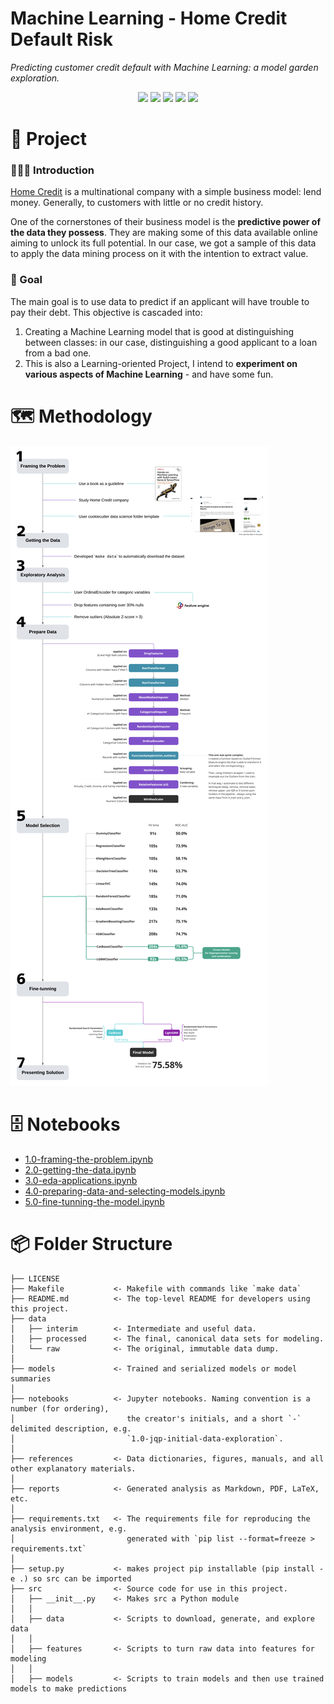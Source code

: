 # Machine Learning - Home Credit Default Risk

*Predicting customer credit default with Machine Learning: a model garden exploration.*

<div align="center">
<img src="https://img.shields.io/badge/python-3670A0?style=for-the-badge&logo=python&logoColor=ffdd54">
<img src="https://img.shields.io/badge/scikit--learn-%23F7931E.svg?style=for-the-badge&logo=scikit-learn&logoColor=white">
<img src="https://img.shields.io/badge/feature--engine-%23007396.svg?style=for-the-badge&logo=scipy&logoColor=white">
<img src="https://img.shields.io/badge/catboost-%23A52A2A.svg?style=for-the-badge&logo=cat&logoColor=white">
<img src="https://img.shields.io/badge/lightgbm-%2300BAA4.svg?style=for-the-badge&logo=leaf&logoColor=white">
</div>

# 📖 Project

### 👨🏻‍🏫 Introduction
[Home Credit](https://www.homecredit.net) is a multinational company with a simple business model: lend money. Generally, to customers with little or no credit history.

One of the cornerstones of their business model is the **predictive power of the data they possess**. They are making some of this data available online aiming to unlock its full potential. In our case, we got a sample of this data to apply the data mining process on it with the intention to extract value.

### 🎯 Goal
The main goal is to use data to predict if an applicant will have trouble to pay their debt. This objective is cascaded into:

1. Creating a Machine Learning model that is good at distinguishing between classes: in our case, distinguishing a good applicant to a loan from a bad one.
2. This is also a Learning-oriented Project, I intend to **experiment on various aspects of Machine Learning** - and have some fun.

# 🗺  Methodology
![Project Overview](references/project_overview.png)

# 🗄 Notebooks
- [1.0-framing-the-problem.ipynb](notebooks/1.0-framing-the-problem.ipynb)
- [2.0-getting-the-data.ipynb](notebooks/2.0-getting-the-data.ipynb)
- [3.0-eda-applications.ipynb](notebooks/3.0-eda-applications.ipynb)
- [4.0-preparing-data-and-selecting-models.ipynb](notebooks/4.0-preparing-data-and-selecting-models.ipynb)
- [5.0-fine-tunning-the-model.ipynb](notebooks/5.0-fine-tunning-the-model.ipynb)

# 📦 Folder Structure

    ├── LICENSE
    ├── Makefile           <- Makefile with commands like `make data`
    ├── README.md          <- The top-level README for developers using this project.
    ├── data
    │   ├── interim        <- Intermediate and useful data.
    │   ├── processed      <- The final, canonical data sets for modeling.
    │   └── raw            <- The original, immutable data dump.
    │
    ├── models             <- Trained and serialized models or model summaries
    │
    ├── notebooks          <- Jupyter notebooks. Naming convention is a number (for ordering),
    │                         the creator's initials, and a short `-` delimited description, e.g.
    │                         `1.0-jqp-initial-data-exploration`.
    │
    ├── references         <- Data dictionaries, figures, manuals, and all other explanatory materials.
    │
    ├── reports            <- Generated analysis as Markdown, PDF, LaTeX, etc.
    │
    ├── requirements.txt   <- The requirements file for reproducing the analysis environment, e.g.
    │                         generated with `pip list --format=freeze > requirements.txt`
    │
    ├── setup.py           <- makes project pip installable (pip install -e .) so src can be imported
    ├── src                <- Source code for use in this project.
    │   ├── __init__.py    <- Makes src a Python module
    │   │
    │   ├── data           <- Scripts to download, generate, and explore data
    │   │
    │   ├── features       <- Scripts to turn raw data into features for modeling
    │   │
    │   ├── models         <- Scripts to train models and then use trained models to make predictions
